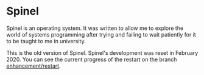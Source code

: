 # Spinel

Spinel is an operating system. It was written to allow me to explore the world
of systems programming after trying and failing to wait patiently for it to be
taught to me in university.

This is the old version of Spinel. Spinel's development was reset in February 2020.
You can see the current progress of the restart on the branch
[enhancement/restart](https://github.com/Sparkpin/spinel/tree/enhancement/restart).
